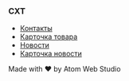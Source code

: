 ### СХТ

- [Контакты](https://iserejatoje.github.io/sht/contacts.html)
- [Карточка товара](https://iserejatoje.github.io/sht/card.html)
- [Новости](https://iserejatoje.github.io/sht/news.html)
- [Карточка новости](https://iserejatoje.github.io/sht/article.html)

Made with ❤️ by Atom Web Studio
